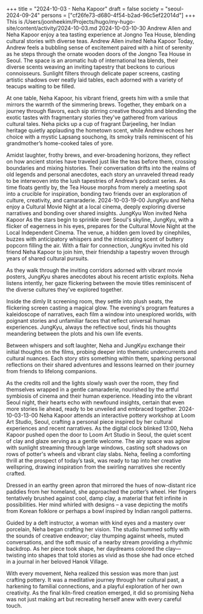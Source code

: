 +++
title = "2024-10-03 - Neha Kapoor"
draft = false
society = "seoul-2024-09-24"
persons = ["cf26fe73-d680-4f54-b2ad-96c5ef22014d"]
+++
This is /Users/joonheekim/Projects/hugo/my-hugo-site/content/activity/2024-10-03.md
2024-10-03-10-30
Andrew Allen and Neha Kapoor enjoy a tea tasting experience at Jongno Tea House, blending cultural stories with diverse teas.
Andrew Allen invited Neha Kapoor
Today, Andrew feels a bubbling sense of excitement paired with a hint of serenity as he steps through the ornate wooden doors of the Jongno Tea House in Seoul. The space is an aromatic hub of international tea blends, their diverse scents weaving an inviting tapestry that beckons to curious connoisseurs. Sunlight filters through delicate paper screens, casting artistic shadows over neatly laid tables, each adorned with a variety of teacups waiting to be filled.

At one table, Neha Kapoor, his vibrant friend, greets him with a smile that mirrors the warmth of the simmering brews. Together, they embark on a journey through flavors, each sip stirring creative thoughts and blending the exotic tastes with fragmentary stories they've gathered from various cultural tales. Neha picks up a cup of fragrant Darjeeling, her Indian heritage quietly applauding the hometown scent, while Andrew echoes her choice with a mystic Lapsang souchong, its smoky trails reminiscent of his grandmother’s home-cooked tales of yore.

Amidst laughter, frothy brews, and ever-broadening horizons, they reflect on how ancient stories have traveled just like the teas before them, crossing boundaries and mixing histories. Their conversation drifts into the realms of old legends and personal anecdotes, each story an unraveled thread ready to be interwoven into the lush tapestries of Andrew’s podcast series. As time floats gently by, the Tea House morphs from merely a meeting spot into a crucible for inspiration, bonding two friends over an exploration of culture, creativity, and camaraderie.
2024-10-03-19-00
JungKyu and Neha enjoy a Cultural Movie Night at a local cinema, deeply exploring diverse narratives and bonding over shared insights.
JungKyu Won invited Neha Kapoor
As the stars begin to sprinkle over Seoul's skyline, JungKyu, with a flicker of eagerness in his eyes, prepares for the Cultural Movie Night at the Local Independent Cinema. The venue, a hidden gem loved by cinephiles, buzzes with anticipatory whispers and the intoxicating scent of buttery popcorn filling the air. With a flair for connection, JungKyu invited his old friend Neha Kapoor to join him, their friendship a tapestry woven through years of shared cultural pursuits.

As they walk through the inviting corridors adorned with vibrant movie posters, JungKyu shares anecdotes about his recent artistic exploits. Neha listens intently, her gaze flickering between the movie titles reminiscent of the diverse cultures they've explored together.

Inside the dimly lit screening room, they settle into plush seats, the flickering screen casting a magical glow. The evening's program features a kaleidoscope of narratives, each film a window into unexplored worlds, with poignant stories and unfamiliar faces that reflect universal human experiences. JungKyu, always the reflective soul, finds his thoughts meandering between the plots and his own life events.

Between whispers and soft laughter, Neha and JungKyu exchange their initial thoughts on the films, probing deeper into thematic undercurrents and cultural nuances. Each story stirs something within them, sparking personal reflections on their shared adventures and lessons learned on their journey from friends to lifelong companions.

As the credits roll and the lights slowly wash over the room, they find themselves wrapped in a gentle camaraderie, nourished by the artful symbiosis of cinema and their human experience. Heading into the vibrant Seoul night, their hearts echo with newfound insights, certain that even more stories lie ahead, ready to be unveiled and embraced together.
2024-10-03-13-00
Neha Kapoor attends an interactive pottery workshop at Loom Art Studio, Seoul, crafting a personal piece inspired by her cultural experiences and recent narratives.
As the digital clock blinked 13:00, Neha Kapoor pushed open the door to Loom Art Studio in Seoul, the quiet scent of clay and glaze serving as a gentle welcome. The airy space was aglow with sunlight streaming through large windows, casting soft shadows on rows of potter's wheels and vibrant clay slabs. Neha, feeling a comforting thrill at the prospect of today’s task, was ready to tap into her creative wellspring, drawing inspiration from the swirling narratives she recently crafted.

Dressed in an earthy green apron that mirrored the hues of now-distant rice paddies from her homeland, she approached the potter’s wheel. Her fingers tentatively brushed against cool, damp clay, a material that felt infinite in possibilities. Her mind whirled with designs – a vase depicting the motifs from Korean folklore or perhaps a bowl inspired by Indian rangoli patterns.

Guided by a deft instructor, a woman with kind eyes and a mastery over porcelain, Neha began crafting her vision. The studio hummed softly with the sounds of creative endeavor; clay thumping against wheels, muted conversations, and the soft music of a nearby stream providing a rhythmic backdrop. As her piece took shape, her daydreams colored the clay—twisting into shapes that told stories as vivid as those she had once etched in a journal in her beloved Hanok Village.

With every movement, Neha realized this session was more than just crafting pottery. It was a meditative journey through her cultural past, a harkening to familial connections, and a playful exploration of her own creativity. As the final kiln-fired creation emerged, it did so promising Neha was not just making art but recreating herself anew with every careful touch.
